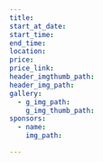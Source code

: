 ```yaml
---
title:
start_at_date:
start_time:
end_time:
location:
price:
price_link:
header_imgthumb_path:
header_img_path:
gallery:
  - g_img_path:
    g_img_thumb_path:
sponsors:
  - name:
    img_path:

---
```

